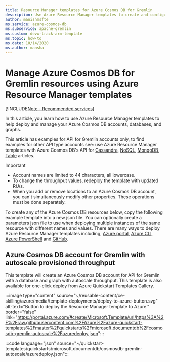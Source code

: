 ```yaml
---
title: Resource Manager templates for Azure Cosmos DB for Gremlin
description: Use Azure Resource Manager templates to create and configure Azure Cosmos DB for Gremlin.
author: manishmsfte
ms.service: azure-cosmos-db
ms.subservice: apache-gremlin
ms.custom: devx-track-arm-template
ms.topic: how-to
ms.date: 10/14/2020
ms.author: mansha
---
```


# Manage Azure Cosmos DB for Gremlin resources using Azure Resource Manager templates

[!INCLUDE[Note - Recommended services](includes/note-recommended-services.md)]

In this article, you learn how to use Azure Resource Manager templates to help deploy and manage your Azure Cosmos DB accounts, databases, and graphs.

This article has examples for API for Gremlin accounts only, to find examples for other API type accounts see: use Azure Resource Manager templates with Azure Cosmos DB's API for [Cassandra](../cassandra/templates-samples.md), [NoSQL](../nosql/samples-resource-manager-templates.md), [MongoDB](../mongodb/resource-manager-template-samples.md), [Table](../table/resource-manager-templates.md) articles.

> [!IMPORTANT]
>
> * Account names are limited to 44 characters, all lowercase.
> * To change the throughput values, redeploy the template with updated RU/s.
> * When you add or remove locations to an Azure Cosmos DB account, you can't simultaneously modify other properties. These operations must be done separately.

To create any of the Azure Cosmos DB resources below, copy the following example template into a new json file. You can optionally create a parameters json file to use when deploying multiple instances of the same resource with different names and values. There are many ways to deploy Azure Resource Manager templates including, [Azure portal](/azure/azure-resource-manager/templates/deploy-portal), [Azure CLI](/azure/azure-resource-manager/templates/deploy-cli), [Azure PowerShell](/azure/azure-resource-manager/templates/deploy-powershell) and [GitHub](/azure/azure-resource-manager/templates/deploy-to-azure-button).

<a id="create-autoscale"></a>

## Azure Cosmos DB account for Gremlin with autoscale provisioned throughput

This template will create an Azure Cosmos DB account for API for Gremlin with a database and graph with autoscale throughput. This template is also available for one-click deploy from Azure Quickstart Templates Gallery.

:::image type="content" source="~/reusable-content/ce-skilling/azure/media/template-deployments/deploy-to-azure-button.svg" alt-text="Button to deploy the Resource Manager template to Azure." border="false" link="https://portal.azure.com/#create/Microsoft.Template/uri/https%3A%2F%2Fraw.githubusercontent.com%2FAzure%2Fazure-quickstart-templates%2Fmaster%2Fquickstarts%2Fmicrosoft.documentdb%2Fcosmosdb-gremlin-autoscale%2Fazuredeploy.json":::

:::code language="json" source="~/quickstart-templates/quickstarts/microsoft.documentdb/cosmosdb-gremlin-autoscale/azuredeploy.json":::

